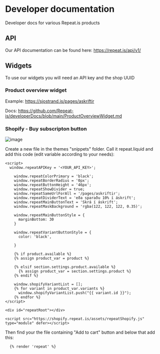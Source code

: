 # Developer documentation
Developer docs for various Repeat.is products

## API
Our API documentation can be found here:
https://repeat.is/api/v1/

## Widgets
To use our widgets you will need an API key and the shop UUID

### Product overview widget
Example: https://sjostrand.is/pages/askriftir

Docs: https://github.com/Repeat-is/developerDocs/blob/main/ProductOverviewWidget.md


### Shopify - Buy subscripton button 
![image](https://github.com/Repeat-is/developerDocs/assets/6918659/c718d327-fdf5-42e8-beaa-0b0367ce03b4)

Create a new file in the themes "snippets" folder. 
Call it repeat.liquid and add this code (edit variable according to your needs):

```
<script>
  window.repeatAPIKey = '<YOUR_API_KEY>';

	window.repeatColorPrimary = 'black';
	window.repeatBorderRadius = '0px';
	window.repeatButtonHeight = '46px';
	window.repeatShowDivider = true;
	window.repeatSameUrlForAll = '/pages/askriftir';
	window.repeatDividerText = 'eða sparaðu 10% í áskrift';
	window.repeatMainButtonText = 'Skrá í áskrift';
	window.repeatMaskBackground = 'rgba(122, 122, 122, 0.35)';

	window.repeatMainButtonStyle = {
	  marginBottom: 30
	}

	window.repeatVariantButtonStyle = {
	  color: 'black',

	}

	{% if product.available %}
	{% assign product_var = product %}

	{% elsif section.settings.product.available %}
	  {% assign product_var = section.settings.product %}
	{% endif %}

	window.shopifyVariantList = [];
	{% for variant in product_var.variants %}
	  window.shopifyVariantList.push("{{ variant.id }}");
	{% endfor %}
</script>

<div id="repeatRoot"></div>

<script src="https://shopify.repeat.is/assets/repeatShopify.js" type="module" defer></script>

```

Then find your the file containing "Add to cart" button and below that add this:

```
  {% render 'repeat' %}
```
